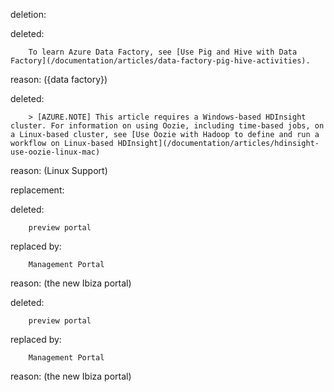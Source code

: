 deletion:

deleted:

		To learn Azure Data Factory, see [Use Pig and Hive with Data Factory](/documentation/articles/data-factory-pig-hive-activities).

reason: ({data factory})

deleted:

		> [AZURE.NOTE] This article requires a Windows-based HDInsight cluster. For information on using Oozie, including time-based jobs, on a Linux-based cluster, see [Use Oozie with Hadoop to define and run a workflow on Linux-based HDInsight](/documentation/articles/hdinsight-use-oozie-linux-mac)

reason: (Linux Support)

replacement:

deleted:

		preview portal

replaced by:

		Management Portal

reason: (the new Ibiza portal)

deleted:

		preview portal

replaced by:

		Management Portal

reason: (the new Ibiza portal)

